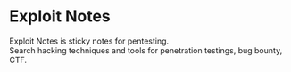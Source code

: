 # Exploit Notes

Exploit Notes is sticky notes for pentesting.  
Search hacking techniques and tools for penetration testings, bug bounty, CTF. 

